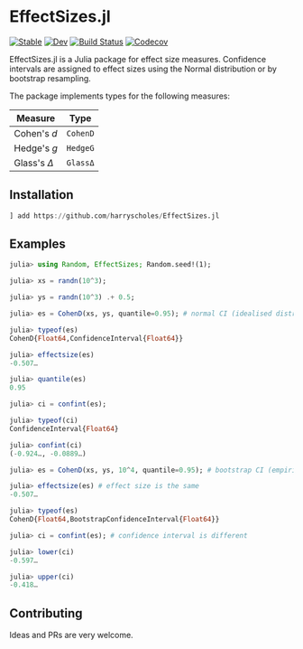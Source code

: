 # EffectSizes.jl

[![Stable](https://img.shields.io/badge/docs-stable-blue.svg)](https://harryscholes.github.io/EffectSizes.jl/stable)
[![Dev](https://img.shields.io/badge/docs-dev-blue.svg)](https://harryscholes.github.io/EffectSizes.jl/dev)
[![Build Status](https://travis-ci.com/harryscholes/EffectSizes.jl.svg?branch=master)](https://travis-ci.com/harryscholes/EffectSizes.jl)
[![Codecov](https://codecov.io/gh/harryscholes/EffectSizes.jl/branch/master/graph/badge.svg)](https://codecov.io/gh/harryscholes/EffectSizes.jl)

EffectSizes.jl is a Julia package for effect size measures. Confidence intervals are
assigned to effect sizes using the Normal distribution or by bootstrap resampling.

The package implements types for the following measures:

**Measure** | **Type**
---|---
Cohen's *d* | `CohenD`
Hedge's *g* | `HedgeG`
Glass's *Δ* | `GlassΔ`

## Installation

```julia
] add https://github.com/harryscholes/EffectSizes.jl
```

## Examples

```julia
julia> using Random, EffectSizes; Random.seed!(1);

julia> xs = randn(10^3);

julia> ys = randn(10^3) .+ 0.5;

julia> es = CohenD(xs, ys, quantile=0.95); # normal CI (idealised distribution)

julia> typeof(es)
CohenD{Float64,ConfidenceInterval{Float64}}

julia> effectsize(es)
-0.507…

julia> quantile(es)
0.95

julia> ci = confint(es);

julia> typeof(ci)
ConfidenceInterval{Float64}

julia> confint(ci)
(-0.924…, -0.0889…)

julia> es = CohenD(xs, ys, 10^4, quantile=0.95); # bootstrap CI (empirical distribution)

julia> effectsize(es) # effect size is the same
-0.507…

julia> typeof(es)
CohenD{Float64,BootstrapConfidenceInterval{Float64}}

julia> ci = confint(es); # confidence interval is different

julia> lower(ci)
-0.597…

julia> upper(ci)
-0.418…
```

## Contributing

Ideas and PRs are very welcome.
